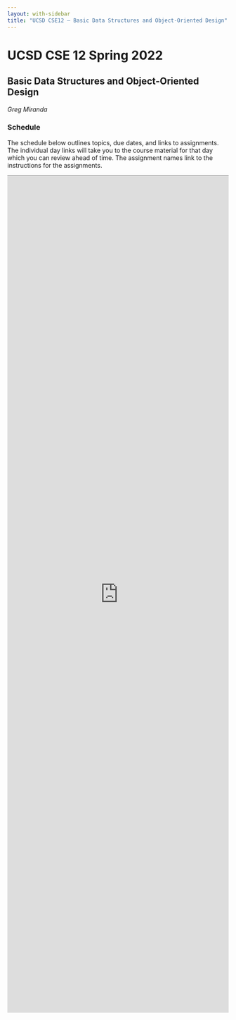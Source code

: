 ```yaml
---
layout: with-sidebar
title: "UCSD CSE12 – Basic Data Structures and Object-Oriented Design"
---
```


# UCSD CSE 12 Spring 2022
## Basic Data Structures and Object-Oriented Design

_Greg Miranda_

<a id="b:disc"></a>
<h3>Schedule</h3>

The schedule below outlines topics, due dates, and links to assignments. The
individual day links will take you to the course material for that day which you
can review ahead of time. The assignment names link to the instructions for the
assignments.

<iframe style="border: none; border-top: 1px solid grey; border-spacing: 2px" src="https://docs.google.com/spreadsheets/d/e/2PACX-1vRNtNGYQLldMQWazF0XUDbisJVXlIQwNOprACGrq1ErwRI5Ft7ldnpUZAUSgs3JYapj3N0GQoo54SOC/pubhtml?widget=true&amp;headers=false"
width="100%" height="1900px"></iframe>